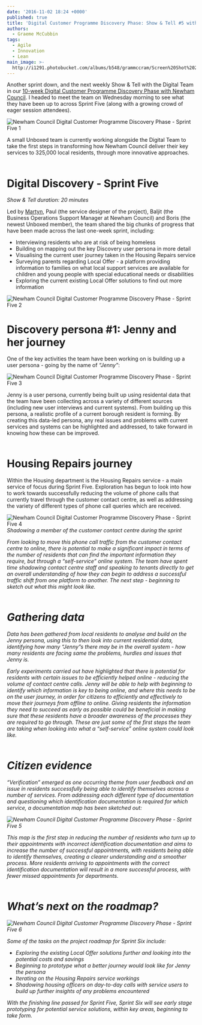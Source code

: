 ```yaml
---
date: '2016-11-02 18:24 +0000'
published: true
title: 'Digital Customer Programme Discovery Phase: Show & Tell #5 with Newham Council'
authors:
  - Graeme McCubbin
tags:
  - Agile
  - Innovation
  - Lean
main_image: >-
  http://i1291.photobucket.com/albums/b548/grammccram/Screen%20Shot%202016-10-20%20at%2015.19.55_zpspctkrtui.png
---
```

Another sprint down, and the next weekly Show & Tell with the Digital Team in our [10-week Digital Customer Programme Discovery Phase with Newham Council](https://unboxed.co/news/unboxed-is-awarded-digital-customer-programme-discovery-phase-contract-with-newham-council/). I headed to meet the team on Wednesday morning to see what they have been up to across Sprint Five (along with a growing crowd of eager session attendees).<br/>

![Newham Council Digital Customer Programme Discovery Phase - Sprint Five 1](http://i1291.photobucket.com/albums/b548/grammccram/IMG_6600_zpsaaqlrz7v.jpg)

A small Unboxed team is currently working alongside the Digital Team to take the first steps in transforming how Newham Council deliver their key services to 325,000 local residents, through more innovative approaches.<br/>
<br/>

# Digital Discovery - Sprint Five
<i>Show & Tell duration: 20 minutes</i><br/>

Led by [Martyn](http://www.unboxed.co/people/#martyn-evans), Paul (the service designer of the project), Baljit (the Business Operations Support Manager at Newham Council) and Boris (the newest Unboxed member), the team shared the big chunks of progress that have been made across the last one-week sprint, including:<br/>

- Interviewing residents who are at risk of being homeless
- Building on mapping out the key Discovery user persona in more detail
- Visualising the current user journey taken in the Housing Repairs service
- Surveying parents regarding Local Offer - a platform providing information to families on what local support services are available for children and young people with special educational needs or disabilities
- Exploring the current existing Local Offer solutions to find out more information

![Newham Council Digital Customer Programme Discovery Phase - Sprint Five 2](http://i1291.photobucket.com/albums/b548/grammccram/86f77abc-e58c-460e-99dd-7459fb683246_zpshlffg5sg.jpg)
<br/>

# Discovery persona #1: Jenny and her journey
One of the key activities the team have been working on is building up a user persona - going by the name of <i>“Jenny”</i>:<br/>

![Newham Council Digital Customer Programme Discovery Phase - Sprint Five 3](http://i1291.photobucket.com/albums/b548/grammccram/fd267ddd-7b8b-4944-8cdf-12d7e636c563_zpsrzjnwfqg.png)

Jenny is a user persona, currently being built up using residental data that the team have been collecting across a variety of different sources (including new user interviews and current systems). From building up this persona, a realistic profile of a current borough resident is forming. By creating this data-led persona, any real issues and problems with current services and systems can be highlighted and addressed, to take forward in knowing how these can be improved.<br/>
<br/>

# Housing Repairs journey
Within the Housing department is the Housing Repairs service - a main service of focus during Sprint Five. Exploration has begun to look into how to work towards successfully reducing the volume of phone calls that currently travel through the customer contact centre, as well as addressing the variety of different types of phone call queries which are received.<br/>

![Newham Council Digital Customer Programme Discovery Phase - Sprint Five 4](http://i1291.photobucket.com/albums/b548/grammccram/Screen%20Shot%202016-10-20%20at%2015.57.45_zpsizo4nyxs.png)
<i>Shadowing a member of the customer contact centre during the sprint<i/><br/>


From looking to move this phone call traffic from the customer contact centre to online, there is potential to make a significant impact in terms of the number of residents that can find the important information they require, but through a “self-service” online system. The team have spent time shadowing contact centre staff and speaking to tenants directly to get an overall understanding of how they can begin to address a successful traffic shift from one platform to another. The next step - beginning to sketch out what this might look like.<br/>
<br/>

# Gathering data
Data has been gathered from local residents to analyse and build on the Jenny persona, using this to then look into current residential data, identifying how many <i>“Jenny”</i>s there may be in the overall system - how many residents are facing same the problems, hurdles and issues that Jenny is.<br/>

Early experiments carried out have highlighted that there is potential for residents with certain issues to be efficiently helped online - reducing the volume of contact centre calls. Jenny will be able to help with beginning to identify which information is key to being online, and where this needs to be on the user journey, in order for citizens to efficiently and effectively to move their journeys from offline to online. Giving residents the information they need to succeed as early as possible could be beneficial in making sure that these residents have a broader awareness of the processes they are required to go through. These are just some of the first steps the team are taking when looking into what a <i>“self-service”</i> online system could look like.<br/>
<br/>

# Citizen evidence
“Verification” emerged as one occurring theme from user feedback and an issue in residents successfully being able to identify themselves across a number of services. From addressing each different type of documentation and questioning which identification documentation is required for which service, a documentation map has been sketched out:<br/>

![Newham Council Digital Customer Programme Discovery Phase - Sprint Five 5](http://i1291.photobucket.com/albums/b548/grammccram/Screen%20Shot%202016-10-20%20at%2015.19.55_zpspctkrtui.png)

This map is the first step in reducing the number of residents who turn up to their appointments with incorrect identification documentation and aims to increase the number of successful appointments, with residents being able to identify themselves, creating a clearer understanding and a smoother process. More residents arriving to appointments with the correct identification documentation will result in a more successful process, with fewer missed appointments for departments.<br/>
<br/>

# What’s next on the roadmap?
![Newham Council Digital Customer Programme Discovery Phase - Sprint Five 6](http://i1291.photobucket.com/albums/b548/grammccram/IMG_6608_zpshayxijpn.jpg)

Some of the tasks on the project roadmap for Sprint Six include:<br/>

- Exploring the existing Local Offer solutions further and looking into the potential costs and savings
- Beginning to prototype what a better journey would look like for Jenny the persona
- Iterating on the Housing Repairs service workings
- Shadowing housing officers on day-to-day calls with service users to build up further insights of any problems encountered

With the finishing line passed for Sprint Five, Sprint Six will see early stage prototyping for potential service solutions, within key areas, beginning to take form.
